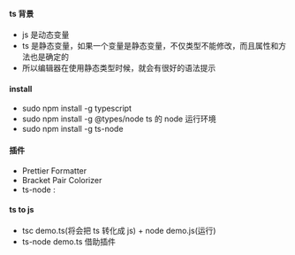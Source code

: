 #### ts 背景

- js 是动态变量
- ts 是静态变量，如果一个变量是静态变量，不仅类型不能修改，而且属性和方法也是确定的
- 所以编辑器在使用静态类型时候，就会有很好的语法提示

#### install

- sudo npm install -g typescript
- sudo npm install -g @types/node ts 的 node 运行环境
- sudo npm install -g ts-node

#### 插件

- Prettier Formatter
- Bracket Pair Colorizer
- ts-node :

#### ts to js

- tsc demo.ts(将会把 ts 转化成 js) + node demo.js(运行)
- ts-node demo.ts 借助插件
